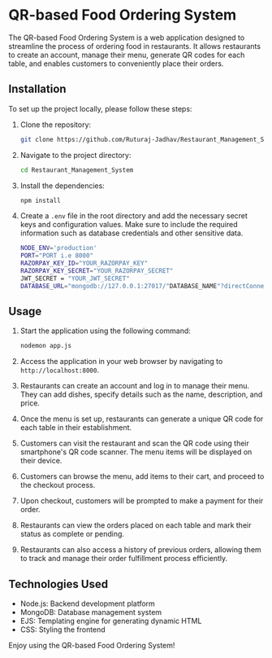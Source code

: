 # QR-based Food Ordering System

The QR-based Food Ordering System is a web application designed to streamline the process of ordering food in restaurants. It allows restaurants to create an account, manage their menu, generate QR codes for each table, and enables customers to conveniently place their orders.

## Installation

To set up the project locally, please follow these steps:

1. Clone the repository:

   ```bash
   git clone https://github.com/Ruturaj-Jadhav/Restaurant_Management_System.git
   ```

2. Navigate to the project directory:

   ```bash
   cd Restaurant_Management_System
   ```

3. Install the dependencies:

   ```bash
   npm install
   ```

4. Create a `.env` file in the root directory and add the necessary secret keys and configuration values. Make sure to include the required information such as database credentials and other sensitive data.
   ```bash
   NODE_ENV='production'
   PORT="PORT i.e 8000"
   RAZORPAY_KEY_ID="YOUR_RAZORPAY_KEY"
   RAZORPAY_KEY_SECRET="YOUR_RAZORPAY_SECRET"
   JWT_SECRET = "YOUR_JWT_SECRET"
   DATABASE_URL="mongodb://127.0.0.1:27017/"DATABASE_NAME"?directConnection=true"
   ```
## Usage

1. Start the application using the following command:

   ```bash
   nodemon app.js
   ```

2. Access the application in your web browser by navigating to `http://localhost:8000`.

3. Restaurants can create an account and log in to manage their menu. They can add dishes, specify details such as the name, description, and price.

4. Once the menu is set up, restaurants can generate a unique QR code for each table in their establishment.

5. Customers can visit the restaurant and scan the QR code using their smartphone's QR code scanner. The menu items will be displayed on their device.

6. Customers can browse the menu, add items to their cart, and proceed to the checkout process.

7. Upon checkout, customers will be prompted to make a payment for their order.

8. Restaurants can view the orders placed on each table and mark their status as complete or pending.

9. Restaurants can also access a history of previous orders, allowing them to track and manage their order fulfillment process efficiently.

## Technologies Used

- Node.js: Backend development platform
- MongoDB: Database management system
- EJS: Templating engine for generating dynamic HTML
- CSS: Styling the frontend



Enjoy using the QR-based Food Ordering System!
